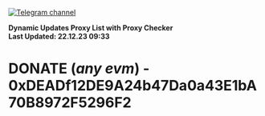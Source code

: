[![Telegram channel](https://img.shields.io/endpoint?url=https://runkit.io/damiankrawczyk/telegram-badge/branches/master?url=https://t.me/n4z4v0d)](https://t.me/n4z4v0d) 

**Dynamic Updates Proxy List with Proxy Checker**  
**Last Updated: 22.12.23 09:33**

# DONATE (_any evm_) - 0xDEADf12DE9A24b47Da0a43E1bA70B8972F5296F2
